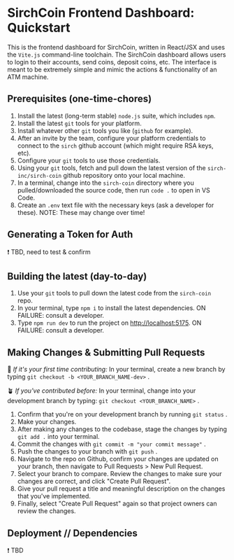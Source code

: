# SirchCoin Frontend Dashboard: Quickstart

This is the frontend dashboard for SirchCoin, written in React/JSX and uses the `Vite.js` command-line toolchain. The SirchCoin dashboard allows users to login to their accounts, send coins, deposit coins, etc. The interface is meant to be extremely simple and mimic the actions & functionality of an ATM machine.

## Prerequisites (one-time-chores)

1. Install the latest (long-term stable) `node.js` suite, which includes `npm`.
2. Install the latest `git` tools for your platform.
3. Install whatever other `git` tools you like (`github` for example).
4. After an invite by the team, configure your platform credentials to connect to the `sirch` github account (which might require RSA keys, etc).
5. Configure your `git` tools to use those credentials.
6. Using your `git` tools, fetch and pull down the latest version of the `sirch-inc/sirch-coin` github repository onto your local machine.
7. In a terminal, change into the `sirch-coin` directory where you pulled/downloaded the source code, then run `code .` to open in VS Code.
8. Create an `.env` text file with the necessary keys (ask a developer for these). NOTE: These may change over time!

## Generating a Token for Auth

❗ TBD, need to test & confirm

## Building the latest (day-to-day)

1. Use your `git` tools to pull down the latest code from the `sirch-coin` repo.
2. In your terminal, type `npm i` to install the latest dependencies. ON FAILURE: consult a developer.
3. Type `npm run dev` to run the project on [http://localhost:5175](http://localhost:5173). ON FAILURE: consult a developer.

## Making Changes & Submitting Pull Requests

🌱 _If it's your first time contributing:_ In your terminal, create a new branch by typing `git checkout -b <YOUR_BRANCH_NAME-dev>` .

🪴 _If you've contributed before:_
In your terminal, change into your development branch by typing: `git checkout <YOUR_BRANCH_NAME>` .

1. Confirm that you're on your development branch by running `git status` .
2. Make your changes.
3. After making any changes to the codebase, stage the changes by typing `git add .` into your terminal.
4. Commit the changes with `git commit -m "your commit message"` .
5. Push the changes to your branch with `git push` .
6. Navigate to the repo on Github, confirm your changes are updated on your branch, then navigate to Pull Requests > New Pull Request.
7. Select your branch to compare. Review the changes to make sure your changes are correct, and click "Create Pull Request".
8. Give your pull request a title and meaningful description on the changes that you've implemented.
9. Finally, select "Create Pull Request" again so that project owners can review the changes.

## Deployment // Dependencies

❗ TBD
